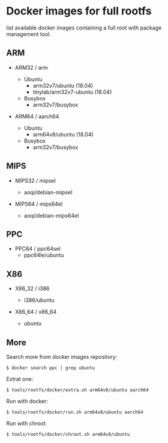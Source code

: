 
# Docker images for full rootfs

list available docker images containing a full root with package management tool.

## ARM

* ARM32 / arm
  - Ubuntu
    - arm32v7/ubuntu (18.04)
    - tinylab/arm32v7-ubuntu (18.04)
  - Busybox
    - arm32v7/busybox

* ARM64 / aarch64
  - Ubuntu
    - arm64v8/ubuntu (18.04)
  - Busybox
    - arm32v7/busybox

## MIPS

* MIPS32 / mipsel
  - aoqi/debian-mipsel

* MIPS64 / mips64el
  - aoqi/debian-mips64el

## PPC

* PPC64 / ppc64sel
  - ppc64le/ubuntu

## X86

* X86_32 / i386
  - i386/ubuntu

* X86_64 / x86_64
  - ubuntu

## More

Search more from docker images repository:

    $ docker search ppc | grep ubuntu

Extrat one:

    $ tools/rootfs/docker/extra.sh arm64v8/ubuntu aarch64

Run with docker:

    $ tools/rootfs/docker/run.sh arm64v8/ubuntu aarch64

Run with chroot:

    $ tools/rootfs/docker/chroot.sh arm64v8/ubuntu

